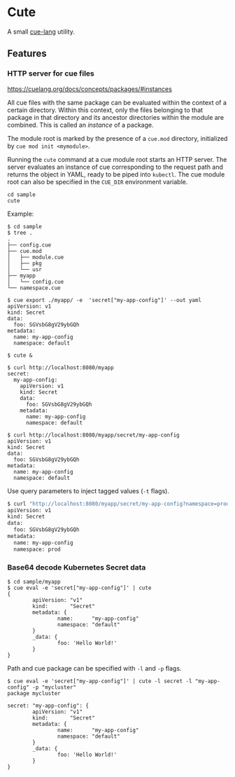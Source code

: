# Cute

A small [cue-lang](https://github.com/cue-lang/cue) utility.

## Features

### HTTP server for cue files

https://cuelang.org/docs/concepts/packages/#instances

All cue files with the same package can be evaluated within the context of a certain directory. Within this context,
only the files belonging to that package in that directory and its ancestor directories within the module are combined.
This is called an *instance* of a package.

The module root is marked by the presence of a `cue.mod` directory, initialized by `cue mod init <mymodule>`.

Running the `cute` command at a cue module root starts an HTTP server. The server evaluates an instance of cue
corresponding to the request path and returns the object in YAML, ready to be piped into `kubectl`. The cue module root
can also be specified in the `CUE_DIR` environment variable.

```shell
cd sample
cute
```

Example:

```shell
$ cd sample
$ tree .
.
├── config.cue
├── cue.mod
│   ├── module.cue
│   ├── pkg
│   └── usr
├── myapp
│   └── config.cue
└── namespace.cue

$ cue export ./myapp/ -e  'secret["my-app-config"]' --out yaml
apiVersion: v1
kind: Secret
data:
  foo: SGVsbG8gV29ybGQh
metadata:
  name: my-app-config
  namespace: default
  
$ cute &

$ curl http://localhost:8080/myapp
secret:
  my-app-config:
    apiVersion: v1
    kind: Secret
    data:
      foo: SGVsbG8gV29ybGQh
    metadata:
      name: my-app-config
      namespace: default

$ curl http://localhost:8080/myapp/secret/my-app-config
apiVersion: v1
kind: Secret
data:
  foo: SGVsbG8gV29ybGQh
metadata:
  name: my-app-config
  namespace: default
```

Use query parameters to inject tagged values (`-t` flags).

```sh
$ curl "http://localhost:8080/myapp/secret/my-app-config?namespace=prod"
apiVersion: v1
kind: Secret
data:
  foo: SGVsbG8gV29ybGQh
metadata:
  name: my-app-config
  namespace: prod
```

### Base64 decode Kubernetes Secret data

```shell
$ cd sample/myapp
$ cue eval -e 'secret["my-app-config"]' | cute
{
        apiVersion: "v1"
        kind:       "Secret"
        metadata: {
                name:      "my-app-config"
                namespace: "default"
        }
        _data: {
                foo: 'Hello World!'
        }
}
```

Path and cue package can be specified with `-l` and `-p` flags.

```shell
$ cue eval -e 'secret["my-app-config"]' | cute -l secret -l "my-app-config" -p "mycluster"
package mycluster

secret: "my-app-config": {
        apiVersion: "v1"
        kind:       "Secret"
        metadata: {
                name:      "my-app-config"
                namespace: "default"
        }
        _data: {
                foo: 'Hello World!'
        }
}
```



